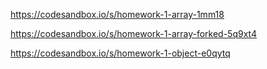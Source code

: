 https://codesandbox.io/s/homework-1-array-1mm18

https://codesandbox.io/s/homework-1-array-forked-5q9xt4

https://codesandbox.io/s/homework-1-object-e0qytq


